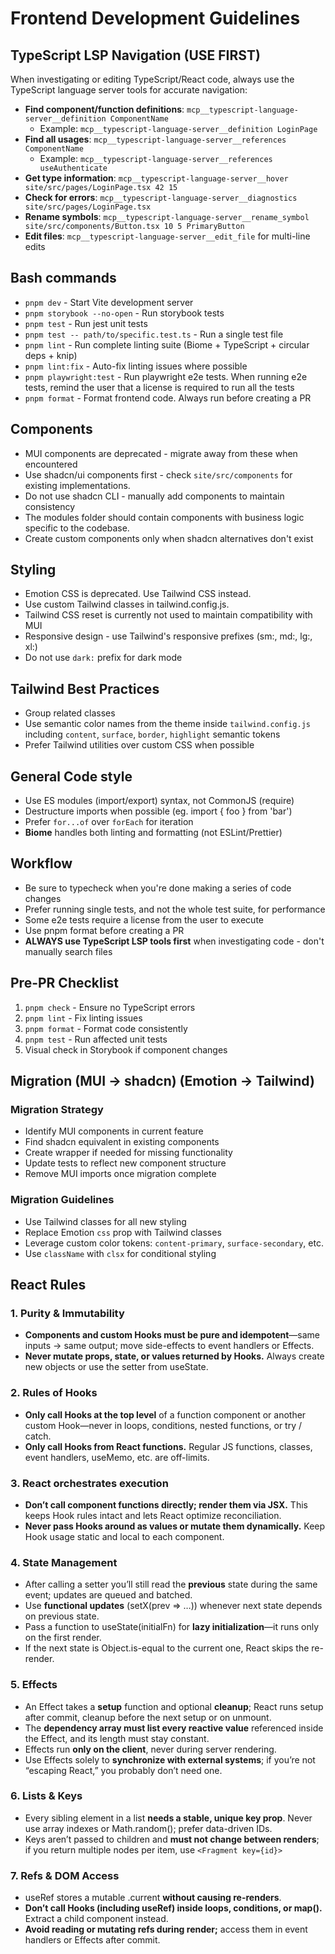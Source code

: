 # Frontend Development Guidelines

## TypeScript LSP Navigation (USE FIRST)

When investigating or editing TypeScript/React code, always use the TypeScript language server tools for accurate navigation:

- **Find component/function definitions**: `mcp__typescript-language-server__definition ComponentName`
  - Example: `mcp__typescript-language-server__definition LoginPage`
- **Find all usages**: `mcp__typescript-language-server__references ComponentName`
  - Example: `mcp__typescript-language-server__references useAuthenticate`
- **Get type information**: `mcp__typescript-language-server__hover site/src/pages/LoginPage.tsx 42 15`
- **Check for errors**: `mcp__typescript-language-server__diagnostics site/src/pages/LoginPage.tsx`
- **Rename symbols**: `mcp__typescript-language-server__rename_symbol site/src/components/Button.tsx 10 5 PrimaryButton`
- **Edit files**: `mcp__typescript-language-server__edit_file` for multi-line edits

## Bash commands

- `pnpm dev` - Start Vite development server
- `pnpm storybook --no-open` - Run storybook tests
- `pnpm test` - Run jest unit tests
- `pnpm test -- path/to/specific.test.ts` - Run a single test file
- `pnpm lint` - Run complete linting suite (Biome + TypeScript + circular deps + knip)
- `pnpm lint:fix` - Auto-fix linting issues where possible
- `pnpm playwright:test` - Run playwright e2e tests. When running e2e tests, remind the user that a license is required to run all the tests
- `pnpm format` - Format frontend code. Always run before creating a PR

## Components

- MUI components are deprecated - migrate away from these when encountered
- Use shadcn/ui components first - check `site/src/components` for existing implementations.
- Do not use shadcn CLI - manually add components to maintain consistency
- The modules folder should contain components with business logic specific to the codebase.
- Create custom components only when shadcn alternatives don't exist

## Styling

- Emotion CSS is deprecated. Use Tailwind CSS instead.
- Use custom Tailwind classes in tailwind.config.js.
- Tailwind CSS reset is currently not used to maintain compatibility with MUI
- Responsive design - use Tailwind's responsive prefixes (sm:, md:, lg:, xl:)
- Do not use `dark:` prefix for dark mode

## Tailwind Best Practices

- Group related classes
- Use semantic color names from the theme inside `tailwind.config.js` including `content`, `surface`, `border`, `highlight` semantic tokens
- Prefer Tailwind utilities over custom CSS when possible

## General Code style

- Use ES modules (import/export) syntax, not CommonJS (require)
- Destructure imports when possible (eg. import { foo } from 'bar')
- Prefer `for...of` over `forEach` for iteration
- **Biome** handles both linting and formatting (not ESLint/Prettier)

## Workflow

- Be sure to typecheck when you're done making a series of code changes
- Prefer running single tests, and not the whole test suite, for performance
- Some e2e tests require a license from the user to execute
- Use pnpm format before creating a PR
- **ALWAYS use TypeScript LSP tools first** when investigating code - don't manually search files

## Pre-PR Checklist

1. `pnpm check` - Ensure no TypeScript errors
2. `pnpm lint` - Fix linting issues
3. `pnpm format` - Format code consistently
4. `pnpm test` - Run affected unit tests
5. Visual check in Storybook if component changes

## Migration (MUI → shadcn) (Emotion → Tailwind)

### Migration Strategy

- Identify MUI components in current feature
- Find shadcn equivalent in existing components
- Create wrapper if needed for missing functionality
- Update tests to reflect new component structure
- Remove MUI imports once migration complete

### Migration Guidelines

- Use Tailwind classes for all new styling
- Replace Emotion `css` prop with Tailwind classes
- Leverage custom color tokens: `content-primary`, `surface-secondary`, etc.
- Use `className` with `clsx` for conditional styling

## React Rules

### 1. Purity & Immutability

- **Components and custom Hooks must be pure and idempotent**—same inputs → same output; move side-effects to event handlers or Effects.
- **Never mutate props, state, or values returned by Hooks.** Always create new objects or use the setter from useState.

### 2. Rules of Hooks

- **Only call Hooks at the top level** of a function component or another custom Hook—never in loops, conditions, nested functions, or try / catch.
- **Only call Hooks from React functions.** Regular JS functions, classes, event handlers, useMemo, etc. are off-limits.

### 3. React orchestrates execution

- **Don’t call component functions directly; render them via JSX.** This keeps Hook rules intact and lets React optimize reconciliation.
- **Never pass Hooks around as values or mutate them dynamically.** Keep Hook usage static and local to each component.

### 4. State Management

- After calling a setter you’ll still read the **previous** state during the same event; updates are queued and batched.
- Use **functional updates** (setX(prev ⇒ …)) whenever next state depends on previous state.
- Pass a function to useState(initialFn) for **lazy initialization**—it runs only on the first render.
- If the next state is Object.is-equal to the current one, React skips the re-render.

### 5. Effects

- An Effect takes a **setup** function and optional **cleanup**; React runs setup after commit, cleanup before the next setup or on unmount.
- The **dependency array must list every reactive value** referenced inside the Effect, and its length must stay constant.
- Effects run **only on the client**, never during server rendering.
- Use Effects solely to **synchronize with external systems**; if you’re not “escaping React,” you probably don’t need one.

### 6. Lists & Keys

- Every sibling element in a list **needs a stable, unique key prop**. Never use array indexes or Math.random(); prefer data-driven IDs.
- Keys aren’t passed to children and **must not change between renders**; if you return multiple nodes per item, use `<Fragment key={id}>`

### 7. Refs & DOM Access

- useRef stores a mutable .current **without causing re-renders**.
- **Don’t call Hooks (including useRef) inside loops, conditions, or map().** Extract a child component instead.
- **Avoid reading or mutating refs during render;** access them in event handlers or Effects after commit.
